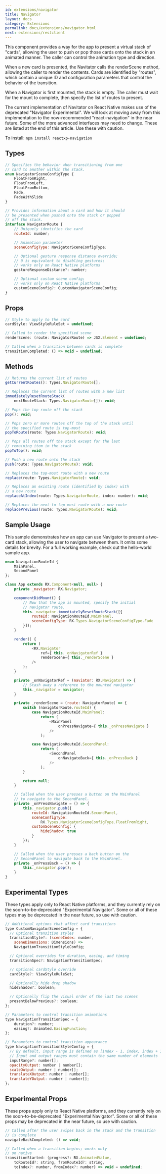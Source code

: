 ```yaml
---
id: extensions/navigator
title: Navigator
layout: docs
category: Extensions
permalink: docs/extensions/navigator.html
next: extensions/restclient
---
```


This component provides a way for the app to present a virtual stack of "cards", allowing the user to push or pop those cards onto the stack in an animated manner. The caller can control the animation type and direction.

When a new card is presented, the Navitator calls the renderScene method, allowing the caller to render the contents. Cards are identified by "routes", which contain a unique ID and configuration parameters that control the behavior of the transition.

When a Navigator is first mounted, the stack is empty. The caller must wait for the mount to complete, then specify the list of routes to present.

The current implementation of Navitator on React Native makes use of the deprecated "Navigator Experimental". We will look at moving away from this implementation to the now-recommended "react-navigation" in the near future. Some of the more advanced interfaces may need to change. These are listed at the end of this article. Use these with caution.

To install: ```npm install reactxp-navigation```

## Types
``` javascript
// Specifies the behavior when transitioning from one
// card to another within the stack.
enum NavigatorSceneConfigType {
    FloatFromRight,
    FloatFromLeft,
    FloatFromBottom,
    Fade,
    FadeWithSlide
}

// Provides information about a card and how it should
// be presented when pushed onto the stack or popped
// off the stack.
interface NavigatorRoute {
    // Uniquely identifies the card
    routeId: number;

    // Animation parameter
    sceneConfigType: NavigatorSceneConfigType;

    // Optional gesture response distance override;
    // 0 is equivalent to disabling gestures;
    // works only on React Native platforms
    gestureResponseDistance?: number;

    // Optional custom scene config;
    // works only on React Native platforms
    customSceneConfig?: CustomNavigatorSceneConfig;
}
```

## Props
``` javascript
// Style to apply to the card
cardStyle: ViewStyleRuleSet = undefined;

// Called to render the specified scene
renderScene: (route: NavigatorRoute) => JSX.Element = undefined;

// Called when a transition between cards is complete
transitionCompleted: () => void = undefined;
```

## Methods
``` javascript
// Returns the current list of routes
getCurrentRoutes(): Types.NavigatorRoute[];

// Replaces the current list of routes with a new list
immediatelyResetRouteStack(
    nextRouteStack: Types.NavigatorRoute[]): void;

// Pops the top route off the stack
pop(): void;

// Pops zero or more routes off the top of the stack until
// the specified route is top-most
popToRoute(route: Types.NavigatorRoute): void;

// Pops all routes off the stack except for the last
// remaining item in the stack
popToTop(): void;

// Push a new route onto the stack
push(route: Types.NavigatorRoute): void;

// Replaces the top-most route with a new route
replace(route: Types.NavigatorRoute): void;

// Replaces an existing route (identified by index) with
// a new route
replaceAtIndex(route: Types.NavigatorRoute, index: number): void;

// Replaces the next-to-top-most route with a new route
replacePrevious(route: Types.NavigatorRoute): void;
```

## Sample Usage

This sample demonstrates how an app can use Navigator to present a two-card stack, allowing the user to navigate between them. It omits some details for brevity. For a full working example, check out the hello-world sample app.

``` javascript
enum NavigationRouteId {
    MainPanel,
    SecondPanel
};

class App extends RX.Component<null, null> {
    private _navigator: RX.Navigator;

    componentDidMount() {
        // Now that the app is mounted, specify the initial
        // navigator route.
        this._navigator.immediatelyResetRouteStack([{
            routeId: NavigationRouteId.MainPanel,
            sceneConfigType: RX.Types.NavigatorSceneConfigType.Fade
        }]);
    }

    render() {
        return (
            <RX.Navigator
                ref={ this._onNavigatorRef }
                renderScene={ this._renderScene }
            />
        );
    }

    private _onNavigatorRef = (naviator: RX.Navigator) => {
        // Stash away a reference to the mounted navigator
        this._navigator = navigator;
    }

    private _renderScene = (route: NavigatorRoute) => {
        switch (navigatorRoute.routeId) {
            case NavigationRouteId.MainPanel:
                return (
                    <MainPanel
                        onPressNavigate={ this._onPressNavigate }
                    />
                );

            case NavigationRouteId.SecondPanel:
                return (
                    <SecondPanel
                        onNavigateBack={ this._onPressBack }
                    />
                );
        }

        return null;
    }

    // Called when the user presses a button on the MainPanel
    // to navigate to the SecondPanel.
    private _onPressNavigate = () => {
        this._navigator.push({
            routeId: NavigationRouteId.SecondPanel,
            sceneConfigType:
                RX.Types.NavigatorSceneConfigType.FloatFromRight,
            customSceneConfig: {
                hideShadow: true
            }
        });
    }

    // Called when the user presses a back button on the
    // SecondPanel to navigate back to the MainPanel.
    private _onPressBack = () => {
        this._navigator.pop();
    }
}
```


## Experimental Types

These types apply only to React Native platforms, and they currently rely on the soon-to-be-deprecated "Experimental Navigator". Some or all of these types may be deprecated in the near future, so use with caution.

``` javascript
// Additional options that affect card transitions
type CustomNavigatorSceneConfig = {
  // Optional transition styles
  transitionStyle?: (sceneIndex: number,
    sceneDimensions: Dimensions) =>
    NavigationTransitionStyleConfig;

  // Optional overrides for duration, easing, and timing
  transitionSpec?: NavigationTransitionSpec;

  // Optional cardStyle override
  cardStyle?: ViewStyleRuleSet;

  // Optionally hide drop shadow
  hideShadow?: boolean;

  // Optionally flip the visual order of the last two scenes
  presentBelowPrevious?: boolean;
};

// Parameters to control transition animations
type NavigationTransitionSpec = {
    duration?: number;
    easing?: Animated.EasingFunction;
};

// Parameters to control transition appearance
type NavigationTransitionStyleConfig = {
  // By default, input range is defined as [index - 1, index, index + 1];
  // Input and output ranges must contain the same number of elements
  inputRange?: number[];
  opacityOutput: number | number[];
  scaleOutput: number | number[];
  translateXOutput: number | number[];
  translateYOutput: number | number[];
};
```

## Experimental Props

These props apply only to React Native platforms, and they currently rely on the soon-to-be-deprecated "Experimental Navigator". Some or all of these props may be deprecated in the near future, so use with caution.

``` javascript
// Called after the user swipes back in the stack and the transition
// is complete
navigateBackCompleted: () => void;

// Called when a transition begins; works only
// on native
transitionStarted: (progress?: RX.AnimatedValue,
    toRouteId?: string, fromRouteId?: string,
    toIndex?: number, fromIndex?: number) => void = undefined;
```

